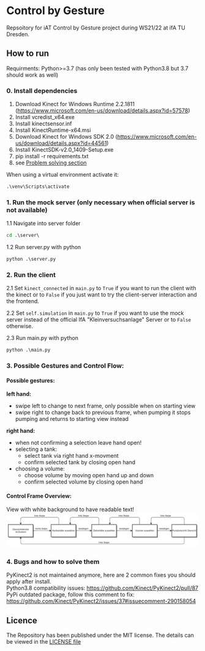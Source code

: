 # Control by Gesture

Repsoitory for iAT Control by Gesture project during WS21/22 at ifA TU Dresden.

## How to run
Requirments: Python>=3.7 (has only been tested with Python3.8 but 3.7 should work as well)

### 0. Install dependencies

1. Download Kinect for Windows Runtime 2.2.1811 (https://www.microsoft.com/en-us/download/details.aspx?id=57578)
2. Install vcredist_x64.exe
3. Install kinectsensor.inf
4. Install KinectRuntime-x64.msi
5. Download Kinect for Windows SDK 2.0 (https://www.microsoft.com/en-us/download/details.aspx?id=44561)
6. Install KinectSDK-v2.0_1409-Setup.exe
7. pip install -r requirements.txt
8. see [Problem solving section](#4-bugs-and-how-to-solve-them)

When using a virtual environment activate it:
```cmd
.\venv\Scripts\activate
```
### 1. Run the mock server (only necessary when official server is not available)
1.1 Navigate into server folder
```cmd
cd .\server\
```

1.2 Run server.py with python
```cmd
python .\server.py
```

### 2. Run the client
2.1 Set `kinect_connected` in `main.py` to `True` if you want to run the client with the kinect
or to `False` if you just want to try the client-server interaction and the frontend.

2.2 Set `self.simulation` in `main.py` to `True` if you want to use the mock server instead 
of the official IfA "Kleinversuchsanlage" Server or to `False` otherwise.

2.3 Run main.py with python
```cmd
python .\main.py
```

### 3. Possible Gestures and Control Flow:
#### Possible gestures:
**left hand:**
- swipe left to change to next frame, only possible when on starting view  
- swipe right to change back to previous frame, when pumping it stops pumping and returns to starting view instead

**right hand:**
- when not confirming a selection leave hand open!
- selecting a tank:
  - select tank via right hand x-movment
  - confirm selected tank by closing open hand
- choosing a volume:
  - choose volume by moving open hand up and down
  - confirm selected volume by closing open hand

#### Control Frame Overview:
View with white background to have readable text!
![](doc/uml_sequence.png)

### 4. Bugs and how to solve them
PyKinect2 is not maintained anymore, here are 2 common fixes you should apply after install.  
Python3.8 compatibility issues: https://github.com/Kinect/PyKinect2/pull/87  
PyPi outdated package, follow this comment to fix: https://github.com/Kinect/PyKinect2/issues/37#issuecomment-290158054  

## Licence
The Repository has been published under the MIT license. The details can be viewed in the [LICENSE file](LICENSE)
